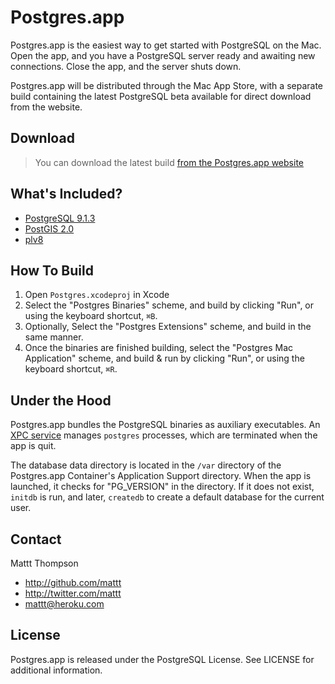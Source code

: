 # Postgres.app

Postgres.app is the easiest way to get started with PostgreSQL on the Mac. Open the app, and you have a PostgreSQL server ready and awaiting new connections. Close the app, and the server shuts down.

Postgres.app will be distributed through the Mac App Store, with a separate build containing the latest PostgreSQL beta available for direct download from the website.

## Download

> You can download the latest build [from the Postgres.app website](http://postgresapp.com/)

## What's Included?

- [PostgreSQL 9.1.3](http://www.postgresql.org/docs/9.1/static/release-9-1-3.html)
- [PostGIS 2.0](http://postgis.refractions.net/)
- [plv8](http://code.google.com/p/plv8js/wiki/PLV8)

## How To Build

1. Open `Postgres.xcodeproj` in Xcode
2. Select the "Postgres Binaries" scheme, and build by clicking "Run", or using the keyboard shortcut, `⌘B`.
3. Optionally, Select the "Postgres Extensions" scheme, and build in the same manner.
3. Once the binaries are finished building, select the "Postgres Mac Application" scheme, and build & run by clicking "Run", or using the keyboard shortcut, `⌘R`.

## Under the Hood

Postgres.app bundles the PostgreSQL binaries as auxiliary executables. An [XPC service](http://developer.apple.com/library/mac/#documentation/MacOSX/Conceptual/BPSystemStartup/Chapters/CreatingXPCServices.html) manages `postgres` processes, which are terminated when the app is quit.

The database data directory is located in the `/var` directory of the Postgres.app Container's Application Support directory. When the app is launched, it checks for "PG_VERSION" in the directory. If it does not exist, `initdb` is run, and later, `createdb` to create a default database for the current user.

## Contact

Mattt Thompson

- http://github.com/mattt
- http://twitter.com/mattt
- mattt@heroku.com

## License

Postgres.app is released under the PostgreSQL License. See LICENSE for additional information.
